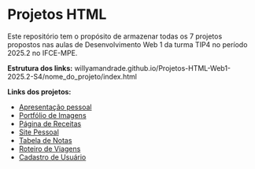 # Projetos HTML

Este repositório tem o propósito de armazenar todas os 7 projetos propostos nas aulas de Desenvolvimento Web 1 da turma TIP4 no período 2025.2 no IFCE-MPE.

**Estrutura dos links:** willyamandrade.github.io/Projetos-HTML-Web1-2025.2-S4/nome_do_projeto/index.html

**Links dos projetos:**
- [Apresentação pessoal](https://willyamandrade.github.io/Projetos-HTML-Web1-2025.2-S4/apresentacao-pessoal/index.html)
- [Portfólio de Imagens](https://willyamandrade.github.io/Projetos-HTML-Web1-2025.2-S4/portfolio-de-imagens/index.html)
- [Página de Receitas](https://willyamandrade.github.io/Projetos-HTML-Web1-2025.2-S4/pagina-de-receitas/index.html)
- [Site Pessoal](https://willyamandrade.github.io/Projetos-HTML-Web1-2025.2-S4/site-pessoal/index.html)
- [Tabela de Notas](https://willyamandrade.github.io/Projetos-HTML-Web1-2025.2-S4/tabela-de-notas/index.html)
- [Roteiro de Viagens](https://willyamandrade.github.io/Projetos-HTML-Web1-2025.2-S4/roteiro-de-viagens/index.html)
- [Cadastro de Usuário](https://willyamandrade.github.io/Projetos-HTML-Web1-2025.2-S4/cadastro-de-usuario/index.html)
